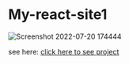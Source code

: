 # My-react-site1
![Screenshot 2022-07-20 174444](https://user-images.githubusercontent.com/108052160/179985563-77c75d8b-0681-49b3-a61d-0c6d90f1a2bd.png)

see here:
    <a href="https://swaidniazi1.github.io/My-react-site1/">click here to see project</a>
